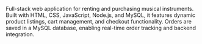 Full-stack web application for renting and purchasing musical instruments. Built with HTML, CSS, JavaScript,
Node.js, and MySQL, it features dynamic product listings, cart management, and checkout functionality.
Orders are saved in a MySQL database, enabling real-time order tracking and backend integration.
